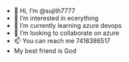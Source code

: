 - 👋 Hi, I’m @sujith7777
- 👀 I’m interested in ecerything
- 🌱 I’m currently learning azure devops
- 💞️ I’m looking to collaborate on azure
- 📫 You can reach me 7416386517
- My best friend is God

<!---
sujith7777/sujith7777 is a ✨ special ✨ repository because its `README.md` (this file) appears on your GitHub profile.
You can click the Preview link to take a look at your changes.
--->
